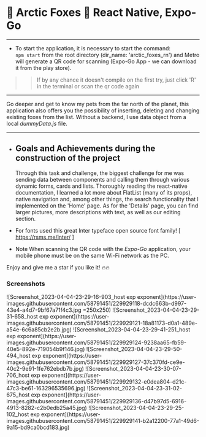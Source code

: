 # 🦊 Arctic Foxes 🦊 React Native, Expo-Go

<hr/>

- To start the application, it is necessary to start the command: <br/>
`npm start` from the root directory (dir_name: 'arctic_foxes_rn') and Metro will generate a QR code for scanning (Expo-Go App - we can download it from the play store).
> > If by any chance it doesn't compile on the first try, just click 'R' in the terminal or scan the qr code again

<hr/>
Go deeper and get to know my pets from the far north of the planet, this application also offers you the possibility of inserting, 
deleting and changing existing foxes from the list. Without a backend, I use data object from a local <i>dummyData.js</i> file. 
<br/> <hr/>

- <h2>Goals and Achievements during the construction of the project</h2>
  Through this task and challenge, the biggest challenge for me was sending data between components and calling them through various dynamic forms, cards and lists. Thoroughly reading the react-native documentation, I learned a lot more about FlatList (many of its props), native navigation and, among other things, the search functionality that I implemented on the 'Home' page. As for the 'Details' page, you can find larger pictures, more descriptions with text, as well as our editing section.

- For fonts used this great Inter typeface open source font family!
  [ https://rsms.me/inter/ ]

- Note
  When scanning the QR code with the <i>Expo-Go</i> application, your mobile phone must be on the same Wi-Fi network as the PC.
  
Enjoy and give me a star if you like it! 🔥🔥

<h3>Screenshots</h3>
![Screenshot_2023-04-04-23-29-16-903_host exp exponent](https://user-images.githubusercontent.com/58791451/229929118-dcdc663b-d997-43e4-a4d7-9bf67a71f4c3.jpg =250x250)
![Screenshot_2023-04-04-23-29-31-658_host exp exponent](https://user-images.githubusercontent.com/58791451/229929121-18a81173-d0a1-489e-a54e-6c6a85cb2e2b.jpg)
![Screenshot_2023-04-04-23-29-41-251_host exp exponent](https://user-images.githubusercontent.com/58791451/229929124-9238aa65-fb59-40e5-892e-719054b9f146.jpg)
![Screenshot_2023-04-04-23-29-50-494_host exp exponent](https://user-images.githubusercontent.com/58791451/229929127-37c370fd-ce9e-40c2-9e91-1fe762ebdb7b.jpg)
![Screenshot_2023-04-04-23-30-07-706_host exp exponent](https://user-images.githubusercontent.com/58791451/229929132-e0dea804-d21c-47c3-be61-163296535696.jpg)
![Screenshot_2023-04-04-23-31-02-675_host exp exponent](https://user-images.githubusercontent.com/58791451/229929136-d47b97d5-6916-4913-8282-c2b0edb25a45.jpg)
![Screenshot_2023-04-04-23-29-25-102_host exp exponent](https://user-images.githubusercontent.com/58791451/229929141-b2a12200-77a1-49d6-9a15-bd9ca0bcd183.jpg)

